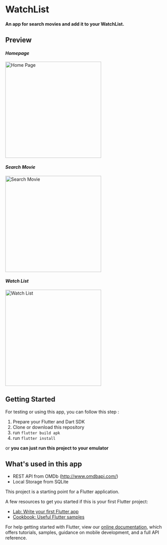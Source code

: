 # WatchList

#### An app for search movies and add it to your WatchList.

## Preview

#### *Homepage*</br>
<img src="https://user-images.githubusercontent.com/84890105/153428885-92b14365-72d5-4493-9c16-84eef00f88c0.png" alt="Home Page" width="300px"> 
<!-- ![home-page](https://user-images.githubusercontent.com/84890105/153428885-92b14365-72d5-4493-9c16-84eef00f88c0.png | width=100) -->

#### *Search Movie*</br>
<img src="https://user-images.githubusercontent.com/84890105/153429013-8cd65f03-33c0-4332-b65e-d251598b580e.png" alt="Search Movie" width="300px"> 
<!-- ![search-movie](https://user-images.githubusercontent.com/84890105/153429013-8cd65f03-33c0-4332-b65e-d251598b580e.png) -->

#### *Watch List*</br>
<img src="https://user-images.githubusercontent.com/84890105/153429046-69d3fdd8-99f1-49ce-bf29-e2f5534707b1.png" alt="Watch List" width="300px">
<!-- ![watch-list](https://user-images.githubusercontent.com/84890105/153429046-69d3fdd8-99f1-49ce-bf29-e2f5534707b1.png) -->


## Getting Started

For testing or using this app, you can follow this step : 
1. Prepare your Flutter and Dart SDK
2. Clone or download this repository
3. run ```flutter build apk```
4. run ```flutter install```

or 
**you can just run this project to your emulator**

## What's used in this app
- REST API from OMDb (http://www.omdbapi.com/)
- Local Storage from SQLite

This project is a starting point for a Flutter application.

A few resources to get you started if this is your first Flutter project:

- [Lab: Write your first Flutter app](https://flutter.dev/docs/get-started/codelab)
- [Cookbook: Useful Flutter samples](https://flutter.dev/docs/cookbook)

For help getting started with Flutter, view our
[online documentation](https://flutter.dev/docs), which offers tutorials,
samples, guidance on mobile development, and a full API reference.
